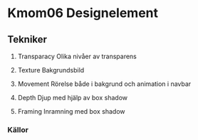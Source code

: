 # Kmom06 Designelement

## Tekniker

1. Transparacy
Olika nivåer av transparens

2. Texture
Bakgrundsbild

3. Movement
Rörelse både i bakgrund och animation i navbar
4. Depth
Djup med hjälp av box shadow
5. Framing
Inramning med box shadow

### Källor
